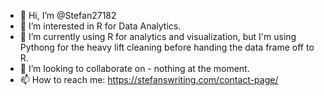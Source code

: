 - 👋 Hi, I’m @Stefan27182
- 👀 I’m interested in R for Data Analytics. 
- 🌱 I’m currently using R for analytics and visualization, but I'm using Pythong for the heavy lift cleaning before handing the data frame off to R.
- 💞️ I’m looking to collaborate on - nothing at the moment.
- 📫 How to reach me: https://stefanswriting.com/contact-page/

<!---
Stefan27182/Stefan27182 is a ✨ special ✨ repository because its `README.md` (this file) appears on your GitHub profile.
You can click the Preview link to take a look at your changes.
--->
